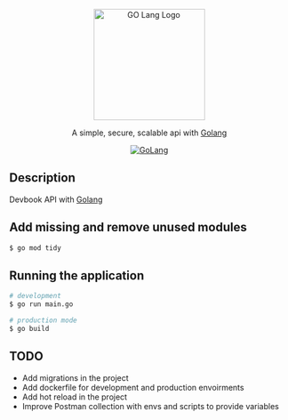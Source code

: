 <p align="center">
  <a href="https://go.dev/" target="blank"><img src="https://static.imasters.com.br/wp-content/uploads/2018/10/24174307/0_OWUKWmE-4jdrLpx7.png" width="200" alt="GO Lang Logo" /></a>
</p>

[circleci-image]: https://img.shields.io/circleci/build/github/nestjs/nest/master?token=abc123def456
[circleci-url]: https://circleci.com/gh/nestjs/nest

<p align="center">A simple, secure, scalable api with <a href="https://go.dev/" target="_blank">Golang</a></p>

<p align="center">
    <a href="https://pkg.go.dev/golang.org/x/example" target="_blank"><img src="https://pkg.go.dev/badge/golang.org/x/example.svg" alt="GoLang" /></a>
</p>

## Description

Devbook API with <a href="https://go.dev/" target="_blank">Golang</a>

## Add missing and remove unused modules

```bash
$ go mod tidy
```

## Running the application

```bash
# development
$ go run main.go

# production mode
$ go build
```

## TODO

- Add migrations in the project
- Add dockerfile for development and production envoirments
- Add hot reload in the project
- Improve Postman collection with envs and scripts to provide variables